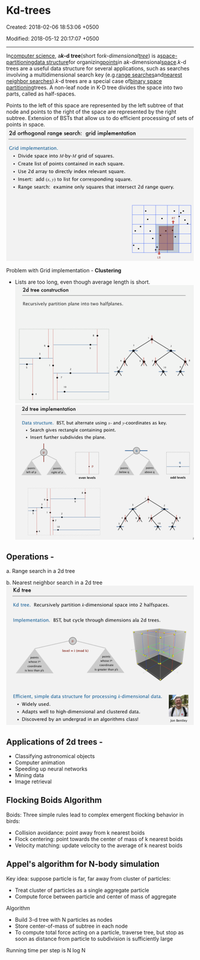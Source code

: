 # Kd-trees

Created: 2018-02-06 18:53:06 +0500

Modified: 2018-05-12 20:17:07 +0500

---

In[computer science](https://en.wikipedia.org/wiki/Computer_science), a***k*-d tree**(short for*k-dimensional[tree](https://en.wikipedia.org/wiki/Tree_data_structure)*) is a[space-partitioning](https://en.wikipedia.org/wiki/Space_partitioning)[data structure](https://en.wikipedia.org/wiki/Data_structure)for organizing[points](https://en.wikipedia.org/wiki/Point_(geometry))in a*k*-dimensional[space](https://en.wikipedia.org/wiki/Euclidean_space).*k*-d trees are a useful data structure for several applications, such as searches involving a multidimensional search key (e.g.[range searches](https://en.wikipedia.org/wiki/Range_search)and[nearest neighbor searches](https://en.wikipedia.org/wiki/Nearest_neighbor_search)).*k*-d trees are a special case of[binary space partitioning](https://en.wikipedia.org/wiki/Binary_space_partitioning)trees.
A non-leaf node in K-D tree divides the space into two parts, called as half-spaces.

Points to the left of this space are represented by the left subtree of that node and points to the right of the space are represented by the right subtree.
Extension of BSTs that allow us to do efficient processing of sets of points in space.
![image](media/Kd-trees-image1.png)

Problem with Grid implementation - **Clustering**
-   Lists are too long, even though average length is short.
![image](media/Kd-trees-image2.png)
![image](media/Kd-trees-image3.png)
## Operations -

a.  Range search in a 2d tree

b.  Nearest neighbor search in a 2d tree
![image](media/Kd-trees-image4.png)
## Applications of 2d trees -
-   Classifying astronomical objects
-   Computer animation
-   Speeding up neural networks
-   Mining data
-   Image retrieval
## Flocking Boids Algorithm

Boids: Three simple rules lead to complex emergent flocking behavior in birds:
-   Collision avoidance: point away from k nearest boids
-   Flock centering: point towards the center of mass of k nearest boids
-   Velocity matching: update velocity to the average of k nearest boids
## Appel's algorithm for N-body simulation

Key idea: suppose particle is far, far away from cluster of particles:
-   Treat cluster of particles as a single aggregate particle
-   Compute force between particle and center of mass of aggregate

Algorithm
-   Build 3-d tree with N particles as nodes
-   Store center-of-mass of subtree in each node
-   To compute total force acting on a particle, traverse tree, but stop as soon as distance from particle to subdivision is sufficiently large

Running time per step is N log N
